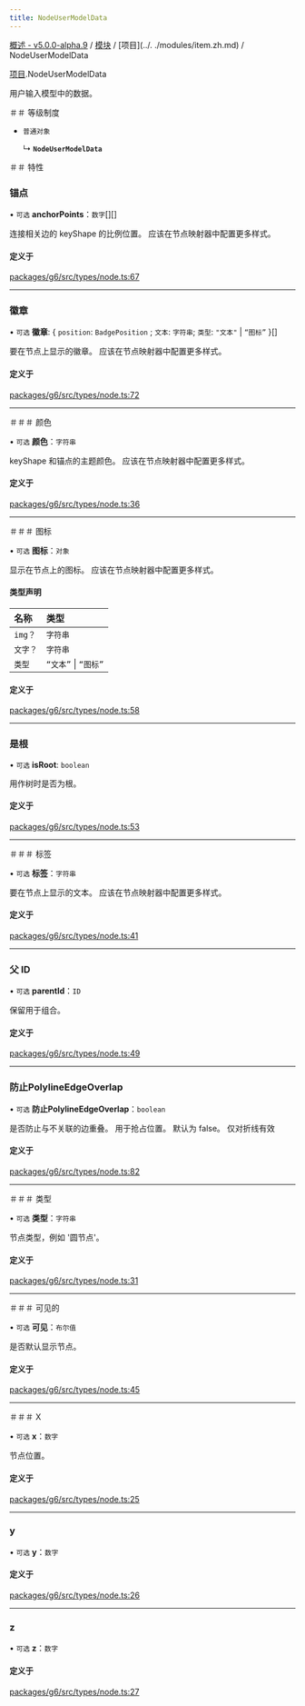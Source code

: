 ```yaml
---
title: NodeUserModelData
---
```


[概述 - v5.0.0-alpha.9](../../README.zh.md) / [模块](../../modules.zh.md) / [项目](../. ./modules/item.zh.md) / NodeUserModelData 

 [项目](../../modules/item.zh.md).NodeUserModelData 

 用户输入模型中的数据。 

 ＃＃ 等级制度 

 - `普通对象` 

   ↳ **`NodeUserModelData`** 

 ＃＃ 特性 

 ### 锚点 

 • `可选` **anchorPoints**：`数字`[][] 

 连接相关边的 keyShape 的比例位置。 
 应该在节点映射器中配置更多样式。 

 #### 定义于 

 [packages/g6/src/types/node.ts:67](https://github.com/antvis/G6/blob/a69acd5592/packages/g6/src/types/node.ts#L67) 

 ___ 

 ### 徽章 

 • `可选` **徽章**: { `position`: `BadgePosition` ; `文本`: `字符串`; `类型`: ``"文本"`` \| ``“图标”`` }[] 

 要在节点上显示的徽章。 
 应该在节点映射器中配置更多样式。 

 #### 定义于 

 [packages/g6/src/types/node.ts:72](https://github.com/antvis/G6/blob/a69acd5592/packages/g6/src/types/node.ts#L72) 

 ___ 

 ＃＃＃ 颜色 

 • `可选` **颜色**：`字符串` 

 keyShape 和锚点的主题颜色。 
 应该在节点映射器中配置更多样式。 

 #### 定义于 

 [packages/g6/src/types/node.ts:36](https://github.com/antvis/G6/blob/a69acd5592/packages/g6/src/types/node.ts#L36) 

 ___ 

 ＃＃＃ 图标 

 • `可选` **图标**：`对象` 

 显示在节点上的图标。 
 应该在节点映射器中配置更多样式。 

 #### 类型声明 

 | 名称 | 类型 | 
 | :------ | :------ | 
 | `img？` | `字符串` | 
 | `文字？` | `字符串` | 
 | `类型` | ``“文本”`` \| ``“图标”`` | 

 #### 定义于 

 [packages/g6/src/types/node.ts:58](https://github.com/antvis/G6/blob/a69acd5592/packages/g6/src/types/node.ts#L58) 

 ___ 

 ### 是根 

 • `可选` **isRoot**: `boolean` 

 用作树时是否为根。 

 #### 定义于 

 [packages/g6/src/types/node.ts:53](https://github.com/antvis/G6/blob/a69acd5592/packages/g6/src/types/node.ts#L53) 

 ___ 

 ＃＃＃ 标签 

 • `可选` **标签**：`字符串` 

 要在节点上显示的文本。 
 应该在节点映射器中配置更多样式。 

 #### 定义于 

 [packages/g6/src/types/node.ts:41](https://github.com/antvis/G6/blob/a69acd5592/packages/g6/src/types/node.ts#L41) 

 ___ 

 ### 父 ID 

 • `可选` **parentId**：`ID` 

 保留用于组合。 

 #### 定义于 

 [packages/g6/src/types/node.ts:49](https://github.com/antvis/G6/blob/a69acd5592/packages/g6/src/types/node.ts#L49) 

 ___ 

 ### 防止PolylineEdgeOverlap 

 • `可选` **防止PolylineEdgeOverlap**：`boolean` 

 是否防止与不关联的边重叠。 用于抢占位置。 
 默认为 false。 
 仅对折线有效 

 #### 定义于 

 [packages/g6/src/types/node.ts:82](https://github.com/antvis/G6/blob/a69acd5592/packages/g6/src/types/node.ts#L82) 

 ___ 

 ＃＃＃ 类型 

 • `可选` **类型**：`字符串` 

 节点类型，例如 '圆节点'。 

 #### 定义于 

 [packages/g6/src/types/node.ts:31](https://github.com/antvis/G6/blob/a69acd5592/packages/g6/src/types/node.ts#L31) 

 ___ 

 ＃＃＃ 可见的 

 • `可选` **可见**：`布尔值` 

 是否默认显示节点。 

 #### 定义于 

 [packages/g6/src/types/node.ts:45](https://github.com/antvis/G6/blob/a69acd5592/packages/g6/src/types/node.ts#L45) 

 ___ 

 ＃＃＃ X 

 • `可选` **x**：`数字` 

 节点位置。 

 #### 定义于 

 [packages/g6/src/types/node.ts:25](https://github.com/antvis/G6/blob/a69acd5592/packages/g6/src/types/node.ts#L25) 

 ___ 

 ### y 

 • `可选` **y**：`数字` 

 #### 定义于 

 [packages/g6/src/types/node.ts:26](https://github.com/antvis/G6/blob/a69acd5592/packages/g6/src/types/node.ts#L26) 

 ___ 

 ### z 

 • `可选` **z**：`数字` 

 #### 定义于 

 [packages/g6/src/types/node.ts:27](https://github.com/antvis/G6/blob/a69acd5592/packages/g6/src/types/node.ts#L27)